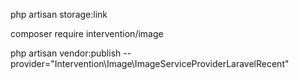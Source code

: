 

php artisan storage:link

composer require intervention/image

php artisan vendor:publish --provider="Intervention\Image\ImageServiceProviderLaravelRecent"
